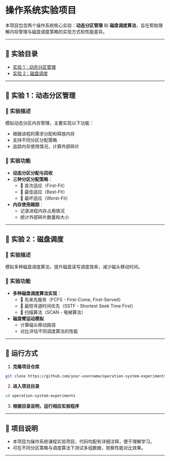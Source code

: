 # 操作系统实验项目

本项目包含两个操作系统核心实验：**动态分区管理** 和 **磁盘调度算法**，旨在帮助理解内存管理与磁盘调度策略的实现方式和性能差异。

---

## 📂 实验目录  

- [实验 1：动态分区管理](https://github.com/zzzy-code/operationSystem_whut/tree/main/operationSystem_1) 
- [实验 2：磁盘调度](https://github.com/zzzy-code/operationSystem_whut/tree/main/operationSystem_2)  

---

## 📝 实验 1：动态分区管理  

### 📖 实验描述  
模拟动态分区内存管理，主要实现以下功能：
- 根据进程的需求分配和释放内存  
- 支持不同分区分配策略  
- 追踪内存使用情况，计算外部碎片  

### 📌 实验功能  

- **动态分区分配与回收**  
- **三种分区分配策略**：
  - 📌 首次适应（First-Fit）  
  - 📌 最佳适应（Best-Fit）  
  - 📌 最坏适应（Worst-Fit）  
- **内存使用跟踪**：
  - 记录进程内存占用情况  
  - 统计外部碎片数量和大小  

---

## 📝 实验 2：磁盘调度  

### 📖 实验描述  
模拟多种磁盘调度算法，提升磁盘读写调度效率，减少磁头移动时间。

### 📌 实验功能  

- **多种磁盘调度算法实现**：
  - 📌 先来先服务（FCFS - First-Come, First-Served）  
  - 📌 最短寻道时间优先（SSTF - Shortest Seek Time First）  
  - 📌 扫描算法（SCAN - 电梯算法）  
- **磁盘臂运动模拟**
  - 计算磁头移动路径  
  - 对比评估不同调度算法的性能  

---

## 🚀 运行方式  

1. **克隆项目仓库**

```bash
git clone https://github.com/your-username/operation-system-experiments.git
```

2. **进入项目目录**

```bash
cd operation-system-experiments
```

3. **根据目录说明，运行相应实验程序**

---

## 📌 项目说明  

- 本项目为操作系统课程实验项目，代码均配有详细注释，便于理解学习。  
- 可在不同分区策略与调度算法下测试多组数据，观察性能对比效果。

---
